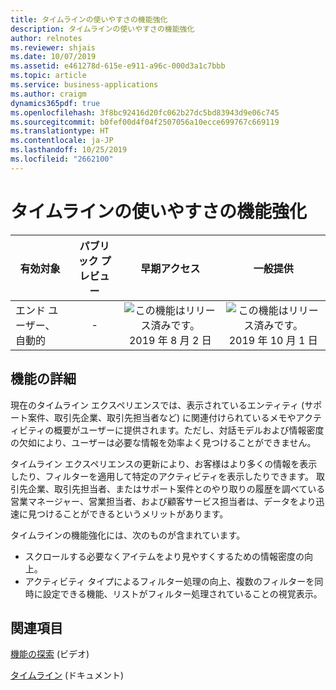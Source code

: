 ```yaml
---
title: タイムラインの使いやすさの機能強化
description: タイムラインの使いやすさの機能強化
author: relnotes
ms.reviewer: shjais
ms.date: 10/07/2019
ms.assetid: e461278d-615e-e911-a96c-000d3a1c7bbb
ms.topic: article
ms.service: business-applications
ms.author: craigm
dynamics365pdf: true
ms.openlocfilehash: 3f8bc92416d20fc062b27dc5bd83943d9e06c745
ms.sourcegitcommit: b0fef00d4f04f2507056a10ecce699767c669119
ms.translationtype: HT
ms.contentlocale: ja-JP
ms.lasthandoff: 10/25/2019
ms.locfileid: "2662100"
---
```

# <a name="timeline-usability-enhancements"></a>タイムラインの使いやすさの機能強化


| 有効対象    |  パブリック プレビュー | 早期アクセス | 一般提供 | 
| ---------- | :----------: |:----------: |:----------: |
|エンド ユーザー、自動的|-|![この機能はリリース済みです。](/dynamics365-release-plan/media/green-checkmark.png "この機能はリリース済みです。") 2019 年 8 月 2 日| ![この機能はリリース済みです。](/dynamics365-release-plan/media/green-checkmark.png "この機能はリリース済みです。") 2019 年 10 月 1 日|






## <a name="feature-details"></a>機能の詳細
<!--feature detail start -->
現在のタイムライン エクスペリエンスでは、表示されているエンティティ (サポート案件、取引先企業、取引先担当者など) に関連付けられているメモやアクティビティの概要がユーザーに提供されます。ただし、対話モデルおよび情報密度の欠如により、ユーザーは必要な情報を効率よく見つけることができません。 

タイムライン エクスペリエンスの更新により、お客様はより多くの情報を表示したり、フィルターを適用して特定のアクティビティを表示したりできます。 取引先企業、取引先担当者、またはサポート案件とのやり取りの履歴を調べている営業マネージャー、営業担当者、および顧客サービス担当者は、データをより迅速に見つけることができるというメリットがあります。

タイムラインの機能強化には、次のものが含まれています。 

- スクロールする必要なくアイテムをより見やすくするための情報密度の向上。
- アクティビティ タイプによるフィルター処理の向上、複数のフィルターを同時に設定できる機能、リストがフィルター処理されていることの視覚表示。
<!--feature detail end -->










## <a name="see-also"></a>関連項目
[機能の探索](https://aka.ms/ROGCS19RW2ROV2) (ビデオ)

[タイムライン](https://docs.microsoft.com/dynamics365/customer-engagement/customer-service/customer-service-hub-user-guide-basics) (ドキュメント)
